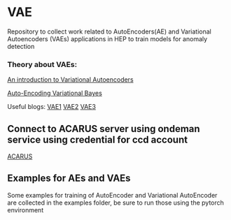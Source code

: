 # VAE
Repository to collect work related to AutoEncoders(AE) and Variational Autoencoders (VAEs) applications in HEP to train models for anomaly detection 


### Theory about VAEs:

[An introduction to Variational Autoencoders](https://arxiv.org/pdf/1906.02691)

[Auto-Encoding Variational Bayes](https://arxiv.org/pdf/1312.6114)


Useful blogs:
[VAE1](https://mbernste.github.io/posts/vae/)
[VAE2](https://www.jeremyjordan.me/variational-autoencoders/)
[VAE3](https://jaan.io/what-is-variational-autoencoder-vae-tutorial/)



## Connect to ACARUS server using ondeman service using credential for ccd account


[ACARUS](https://ondemand-acarus.unison.mx/pun/sys/dashboard)




## Examples for AEs and VAEs 

Some examples for training of AutoEncoder and Variational AutoEncoder are collected in the examples folder, be sure to run those using the pytorch environment 






